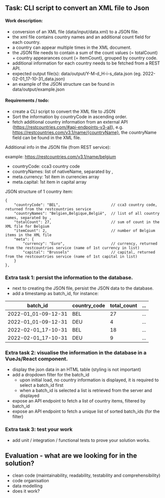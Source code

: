 ## Task: CLI script to convert an XML file to Json

#### Work description:

* conversion of an XML file (data/input/data.xml) to a JSON file.
* the xml file contains country names and an additional count field for each country.
* a country can appear multiple times in the XML document.
* the JSON file needs to contain a sum of the count values (= totalCount) + country appearances count (= itemCount), grouped by country code. 
* additional information for each country needs to be fetched from a REST API.  
* expected output file(s): data/output/Y-M-d_H-i-s_data.json (eg. 2022-02-01_17-10-31_data.json)
* an example of the JSON structure can be found in data/output/example.json

#### Requirements / todo:

* create a CLI script to convert the XML file to JSON
* Sort the information by countryCode in ascending order.
* fetch additional country information from an external API (https://restcountries.com/#api-endpoints-v3-all), e.g. https://restcountries.com/v3.1/name/{countryName}, the countryName field can be found in the XML file.

Additional info in the JSON file (from REST service):

example: https://restcountries.com/v3.1/name/belgium

* countryCode: cca3 country code
* countryNames: list of nativeName, separated by ,
* meta.currency: 1st item in currencies array
* meta.capital: 1st item in capital array

JSON structure of 1 country item:

```
{
    "countryCode": "BEL",                       // cca3 country code, returned from the restcountries service
    "countryNames": "Belgien,Belgique,België",  // list of all country names, separated by ,
    "totalCount": 27,                           // sum of count in the XML file for Belgium
    "itemCount": 2,                             // number of Belgium items in the XML file
    "meta": {
        "currency": "Euro",                     // currency, returned from the restcountries service (name of 1st currency in list)
        "capital": "Brussels"                   // capital, returned from the restcountries service (name of 1st capital in list)
    }
},
```

### Extra task 1: persist the information to the database.
* next to creating the JSON file, persist the JSON data to the database.
* add a timestamp as batch_id, for instance:

| batch_id            | country_code | total_count | ... |
| ------------------- | ------------ | ----------- | --- |
| 2022-01_01-09-12-31 | BEL          | 27          | ... |
| 2022-01_01-09-12-31 | DEU          | 4           | ... |
| 2022-02-01_17-10-31 | BEL          | 18          | ... |
| 2022-02-01_17-10-31 | DEU          | 9           | ... |

### Extra task 2: visualise the information in the database in a VueJs/React component.
* display the json data in an HTML table (styling is not important)
* add a dropdown filter for the batch_id
	* upon initial load, no country information is displayed, it is required to select a batch_id first
	* when a batch_id is selected a list is retrieved from the server and displayed
* expose an API endpoint to fetch a list of country items, filtered by batch_id
* expose an API endpoint to fetch a unique list of sorted batch_ids (for the filter)

### Extra task 3: test your work
* add unit / integration / functional tests to prove your solution works.

## Evaluation - what are we looking for in the solution?
* clean code (maintainability, readability, testability and comprehensibility)
* code organisation
* data modelling
* does it work?